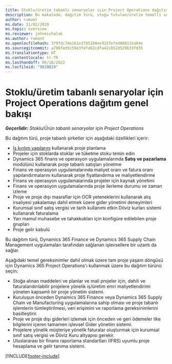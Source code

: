 ```yaml
---
title: Stoklu/üretim tabanlı senaryolar için Project Operations dağıtım genel bakışı
description: Bu makalede, dağıtım türü, stoğu tutulan/üretim temelli senaryolar için Project Operations hakkında bilgiler yer almaktadır.
author: rumant
ms.date: 11/02/2020
ms.topic: overview
ms.reviewer: johnmichalak
ms.author: rumant
ms.openlocfilehash: 379fdc7de161e3795100ee932fefed88811ba84e
ms.sourcegitcommit: a798fed5c59e3fefa62cdfa42c852d529b33fd35
ms.translationtype: HT
ms.contentlocale: tr-TR
ms.lasthandoff: 06/18/2022
ms.locfileid: "9028819"
---
```

# <a name="project-operations-for-stockedproduction-based-scenarios-deployment-overview"></a>Stoklu/üretim tabanlı senaryolar için Project Operations dağıtım genel bakışı

_**Geçerlidir:** Stoklu/Ürün tabanlı senaryolar için Project Operations_


Bu dağıtım türü, proje tabanlı şirketler için aşağıdaki özellikleri içerir:

- [İş kırılım yapılarını](work-breakdown-structures.md) kullanarak proje planlama
- Projeler için stoklarda stoklar ve tüketme stoku temin edin
- Dynamics 365 finans ve operasyon uygulamalarında **Satış ve pazarlama** modülünü kullanarak proje tabanlı satışları yönetme
- Finans ve operasyon uygulamalarında maliyet oranı ve fatura oranı yapılandırmalarını kullanarak proje fiyatlandırma ve maliyetlendirme
- Finans ve operasyon uygulamalarında projeler için kaynak yönetimi
- Finans ve operasyon uygulamalarında proje ilerleme durumu ve zaman izleme
- Proje ve proje dışı masraflar için OCR yeteneklerini kullanarak alış irsaliyesi yakalamayı dahil etmek üzere gider yönetimi deneyimleri
- Kurumsal sınıf satış vergisi ve tarih kullanımı etkin Döviz kurları sistemi kullanarak faturalama
- Yarı mamul muhasebe ve tahakkukları için konfigüre edilebilen proje grupları
- Proje gelir kabulü

Bu dağıtım türü, Dynamics 365 Finance ve Dynamics 365 Supply Chain Management uygulamaları tarafından sağlanan işlevsellere bir uzantı da sağlar.

Aşağıdaki temel gereksinimler dahil olmak üzere tam proje yaşam döngüsü için Dynamics 365 Project Operations'ı kullanmak üzere bu dağıtım türünü seçin:

- Stoğa alınan maddeleri ve planlar ve mali projeler için, dahili ve faturalandırılabilir projelere yönelik iş/üretim emri maliyetlendirimi yöneten kapsamlı bir proje yönetim sistemi.
- Kuruluşun önceden Dynamics 365 Finance veya Dynamics 365 Supply Chain ve Manufacturing uygulamalarına sahip olması ve proje tabanlı işlemlerin tümleştirilmesi, veri erişimini ve raporlama gereksinimlerini basitleştirir.
- Proje ve proje dışı giderleri izlemek için önceden ve geri ödemeler ilke bilgilerini içeren tamamen işlevsel Gider yönetim sistemi.
- Projelere yönelik müşteriye yönelik faturalar oluşturmak için kurumsal sınıf satış vergisi ve Döviz Kuru altyapısı gerekir.
- Uluslararası bir finans raporlama standartları (IFRS) uyumlu proje hesaplama ve gelir tanıma sistemi.



[!INCLUDE[footer-include](../includes/footer-banner.md)]